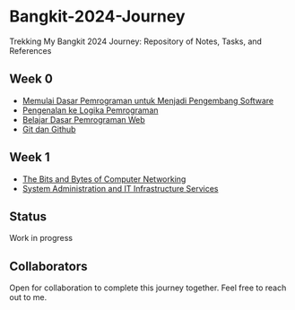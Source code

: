 # Bangkit-2024-Journey

Trekking My Bangkit 2024 Journey: Repository of Notes, Tasks, and References

## Week 0

- [Memulai Dasar Pemrograman untuk Menjadi Pengembang Software](./Dicoding/Memulai-Dasar-Pemrograman-untuk-Menjadi-Pengembang-Software.MD)
- [Pengenalan ke Logika Pemrograman](./Dicoding/Pengenalan-ke-Logika-Pemrograman.MD)
- [Belajar Dasar Pemrograman Web](./Dicoding/Belajar-Dasar-Pemrograman-Web.MD)
- [Git dan Github](./Dicoding/Git-dan-Github.MD)

## Week 1

- [The Bits and Bytes of Computer Networking](./Coursera/The-Bits-and-Bytes-of-Computer-Networking.MD)
- [System Administration and IT Infrastructure Services](./Coursera/System-Administration-and-IT-Infrastructure-Services.MD)

## Status

Work in progress

## Collaborators

Open for collaboration to complete this journey together. Feel free to reach out to me. 
